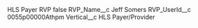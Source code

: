 <?xml version="1.0" encoding="UTF-8"?>
<CustomMetadata xmlns="http://soap.sforce.com/2006/04/metadata" xmlns:xsi="http://www.w3.org/2001/XMLSchema-instance" xmlns:xsd="http://www.w3.org/2001/XMLSchema">
    <label>HLS Payer RVP</label>
    <protected>false</protected>
    <values>
        <field>RVP_Name__c</field>
        <value xsi:type="xsd:string">Jeff Somers</value>
    </values>
    <values>
        <field>RVP_UserId__c</field>
        <value xsi:type="xsd:string">0055p00000Athpm</value>
    </values>
    <values>
        <field>Vertical__c</field>
        <value xsi:type="xsd:string">HLS	Payer/Provider</value>
    </values>
</CustomMetadata>
